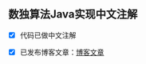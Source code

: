 ## 数独算法Java实现中文注解

- [x] 代码已做中文注解

- [x] 已发布博客文章：[博客文章](https://www.cnblogs.com/aqiu18/p/14155182.html)
